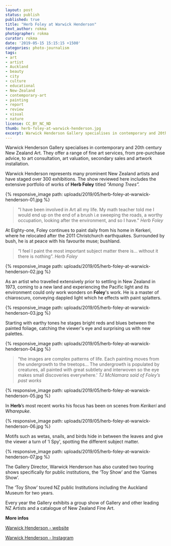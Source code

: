 ```yaml
---
layout: post
status: publish
published: true
title: "Herb Foley at Warwick Henderson"
text_author: rokma
photographer: rokma
curator: rokma
date: '2019-05-15 15:15:15 +1500'
categories: photo-journalism
tags:
- art   
- artist
- Auckland
- beauty
- city
- culture
- educational
- New-Zealand
- contemporary-art
- painting
- report
- review
- visual
- nature
license: CC_BY_NC_ND
thumb: herb-foley-at-warwick-henderson.jpg
excerpt: Warwick Henderson Gallery specialises in contemporary and 20th century New Zealand Art. They represent many prominent New Zealand artists and have staged over 300 exhibitions. The exhibition reviewed here includes the extensive portfolio of works of  Herb Foley, Among Trees.
---
```


Warwick Henderson Gallery specialises in contemporary and 20th century New Zealand Art. They offer a range of fine art services, from pre-purchase advice, to art consultation, art valuation, secondary sales and artwork installation.

Warwick Henderson represents many prominent New Zealand artists and have staged over 300 exhibitions. The show reviewed here includes the extensive portfolio of works of **Herb Foley** titled _“Among Trees”._

{% responsive_image path: uploads/2019/05/herb-foley-at-warwick-henderson-01.jpg %}

>"I have been involved in Art all my life. My math teacher told me I would end up on the end of a brush i.e sweeping the roads, a worthy occupation, looking after the environment, and so I have." _Herb Foley_

At Eighty-one, Foley continues to paint daily from his home in Kerkeri, where he relocated after the 2011 Christchurch earthquakes. Surrounded by bush, he is at peace with his favourite muse; bushland.

>“I feel I paint the most important subject matter there is… without it there is nothing”. _Herb Foley_

{% responsive_image path: uploads/2019/05/herb-foley-at-warwick-henderson-02.jpg %}

As an artist who travelled extensively prior to settling in New Zealand in 1973, coming to a new land and experiencing the Pacific light and its environment could only work wonders on **Foley**'s work. He is a master of chiaroscuro, conveying dappled light which he effects with paint splatters.

{% responsive_image path: uploads/2019/05/herb-foley-at-warwick-henderson-03.jpg %}

Starting with earthy tones he stages bright reds and blues between the painted foliage, catching the viewer's eye and surprising us with new palettes.

{% responsive_image path: uploads/2019/05/herb-foley-at-warwick-henderson-04.jpg %}

>“the images are complex patterns of life. Each painting moves from the undergrowth to the treetops... The undergrowth is populated by creatures, all painted with great subtlety and interwoven so the eye makes small discoveries everywhere.’ _TJ McNamara said of Foley’s past works_

{% responsive_image path: uploads/2019/05/herb-foley-at-warwick-henderson-05.jpg %}

In **Herb**’s most recent works his focus has been on scenes from _Kerikeri_ and _Wharepuke_.

{% responsive_image path: uploads/2019/05/herb-foley-at-warwick-henderson-06.jpg %}

Motifs such as wetas, snails, and birds hide in between the leaves and give the viewer a turn of ‘I Spy', spotting the different subject matter.

{% responsive_image path: uploads/2019/05/herb-foley-at-warwick-henderson-07.jpg %}


The Gallery Director, Warwick Henderson has also curated two touring shows specifically for public institutions, the ‘Toy Show’ and the ‘Games Show’.

The ‘Toy Show’ toured NZ public Institutions including the Auckland Museum for two years.

Every year the Gallery exhibits a group show of Gallery and other leading NZ Artists and a catalogue of New Zealand Fine Art.

**More infos**

[Warwick Henderson - website](http://www.warwickhenderson.co.nz/herb-foley--among-trees--2019.html)

[Warwick Henderson - Instagram](https://www.instagram.com/warwickhendersongallery/)
